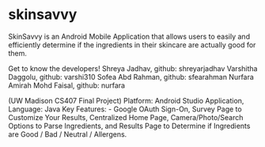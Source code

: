 # skinsavvy
SkinSavvy is an Android Mobile Application that allows users to easily and efficiently determine if the ingredients in their skincare are actually good for them. 

Get to know the developers!
Shreya Jadhav, github: shreyarjadhav
Varshitha Daggolu, github: varshi310
Sofea Abd Rahman, github: sfearahman
Nurfara Amirah Mohd Faisal, github: nurfara

(UW Madison CS407 Final Project)
Platform: Android Studio Application, Language: Java
Key Features: - Google OAuth Sign-On, Survey Page to Customize Your Results, Centralized Home Page, Camera/Photo/Search Options to Parse Ingredients, and Results Page to Determine if Ingredients are Good / Bad / Neutral / Allergens. 
